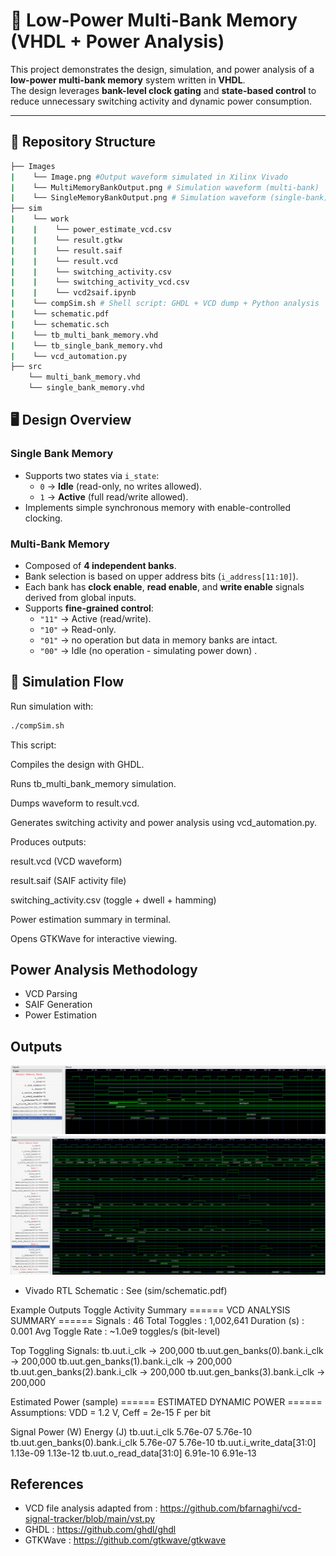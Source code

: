 # 🔋 Low-Power Multi-Bank Memory (VHDL + Power Analysis)
This project demonstrates the design, simulation, and power analysis of a **low-power multi-bank memory** system written in **VHDL**.  
The design leverages **bank-level clock gating** and **state-based control** to reduce unnecessary switching activity and dynamic power consumption.  

---

## 📂 Repository Structure
```bash 
├── Images 
|    └── Image.png #Output waveform simulated in Xilinx Vivado
|    └── MultiMemoryBankOutput.png # Simulation waveform (multi-bank)
|    └── SingleMemoryBankOutput.png # Simulation waveform (single-bank)
├── sim 
|    └── work 
|    |    └── power_estimate_vcd.csv
|    |    └── result.gtkw
|    |    └── result.saif
|    |    └── result.vcd
|    |    └── switching_activity.csv
|    |    └── switching_activity_vcd.csv
|    |    └── vcd2saif.ipynb
|    └── compSim.sh # Shell script: GHDL + VCD dump + Python analysis
|    └── schematic.pdf
|    └── schematic.sch
|    └── tb_multi_bank_memory.vhd
|    └── tb_single_bank_memory.vhd
|    └── vcd_automation.py
├── src
    └── multi_bank_memory.vhd
    └── single_bank_memory.vhd
```

## 🖥️ Design Overview

### **Single Bank Memory**
- Supports two states via `i_state`:
  - `0` → **Idle** (read-only, no writes allowed).  
  - `1` → **Active** (full read/write allowed).  
- Implements simple synchronous memory with enable-controlled clocking.

### **Multi-Bank Memory**
- Composed of **4 independent banks**.  
- Bank selection is based on upper address bits (`i_address[11:10]`).  
- Each bank has **clock enable**, **read enable**, and **write enable** signals derived from global inputs.  
- Supports **fine-grained control**:
  - `"11"` → Active (read/write).  
  - `"10"` → Read-only.  
  - `"01"` → no operation but data in memory banks are intact.  
  - `"00"` → Idle (no operation - simulating power down) .  

## 🧪 Simulation Flow

Run simulation with:

```bash
./compSim.sh
```

This script:

Compiles the design with GHDL.

Runs tb_multi_bank_memory simulation.

Dumps waveform to result.vcd.

Generates switching activity and power analysis using vcd_automation.py.

Produces outputs:

result.vcd (VCD waveform)

result.saif (SAIF activity file)

switching_activity.csv (toggle + dwell + hamming)

Power estimation summary in terminal.

Opens GTKWave for interactive viewing.


## Power Analysis Methodology
- VCD Parsing 
- SAIF Generation
- Power Estimation 

## Outputs 
![Single Memory Output](Images/SingleMemoryBankOutput.png)
![Multi Memory Banks Output](Images/MultiMemoryBankOutput.png)
- Vivado RTL Schematic : See (sim/schematic.pdf)

Example Outputs
Toggle Activity Summary
====== VCD ANALYSIS SUMMARY ======
Signals         : 46
Total Toggles   : 1,002,641
Duration (s)    : 0.001
Avg Toggle Rate : ~1.0e9 toggles/s (bit-level)

Top Toggling Signals:
  tb.uut.i_clk                          → 200,000
  tb.uut.gen_banks(0).bank.i_clk        → 200,000
  tb.uut.gen_banks(1).bank.i_clk        → 200,000
  tb.uut.gen_banks(2).bank.i_clk        → 200,000
  tb.uut.gen_banks(3).bank.i_clk        → 200,000

  Estimated Power (sample)
====== ESTIMATED DYNAMIC POWER ======
Assumptions: VDD = 1.2 V, Ceff = 2e-15 F per bit

Signal                                    Power (W)     Energy (J)
tb.uut.i_clk                              5.76e-07      5.76e-10
tb.uut.gen_banks(0).bank.i_clk            5.76e-07      5.76e-10
tb.uut.i_write_data[31:0]                 1.13e-09      1.13e-12
tb.uut.o_read_data[31:0]                  6.91e-10      6.91e-13


## References 
- VCD file analysis adapted from : https://github.com/bfarnaghi/vcd-signal-tracker/blob/main/vst.py
- GHDL : https://github.com/ghdl/ghdl
- GTKWave : https://github.com/gtkwave/gtkwave